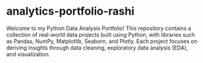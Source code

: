 # analytics-portfolio-rashi
Welcome to my Python Data Analysis Portfolio! This repository contains a collection of real-world data projects built using Python, with libraries such as Pandas, NumPy, Matplotlib, Seaborn, and Plotly. Each project focuses on deriving insights through data cleaning, exploratory data analysis (EDA), and visualization.
